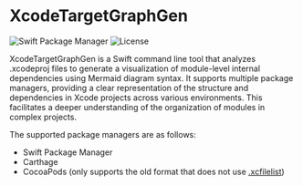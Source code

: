 # XcodeTargetGraphGen

![Swift Package Manager](https://img.shields.io/badge/swift%20package%20manager-compatible-brightgreen.svg)
![License](https://img.shields.io/badge/License-MIT-yellow.svg)

XcodeTargetGraphGen is a Swift command line tool that analyzes .xcodeproj files to generate a visualization of module-level internal dependencies using Mermaid diagram syntax. It supports multiple package managers, providing a clear representation of the structure and dependencies in Xcode projects across various environments. This facilitates a deeper understanding of the organization of modules in complex projects.

The supported package managers are as follows:

- Swift Package Manager
- Carthage
- CocoaPods (only supports the old format that does not use [.xcfilelist](https://blog.cocoapods.org/CocoaPods-1.7.0-beta/))
